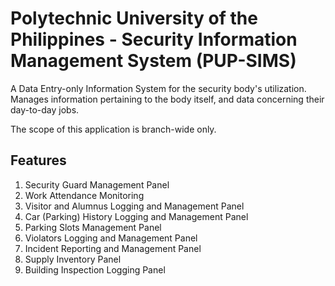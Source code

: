 # Polytechnic University of the Philippines - Security Information Management System (PUP-SIMS)

A Data Entry-only Information System for the security body's utilization.
Manages information pertaining to the body itself, and data concerning their
day-to-day jobs.

The scope of this application is branch-wide only.

## Features

1. Security Guard Management Panel
1. Work Attendance Monitoring
1. Visitor and Alumnus Logging and Management Panel
1. Car (Parking) History Logging and Management Panel
1. Parking Slots Management Panel
1. Violators Logging and Management Panel
1. Incident Reporting and Management Panel
1. Supply Inventory Panel
1. Building Inspection Logging Panel

